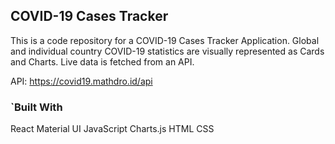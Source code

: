 ## COVID-19 Cases Tracker 

This is a code repository for a COVID-19 Cases Tracker Application.
Global and individual country COVID-19 statistics are visually represented as Cards and Charts.
Live data is fetched from an API.

API: https://covid19.mathdro.id/api

### `Built With

React
Material UI
JavaScript
Charts.js
HTML
CSS



